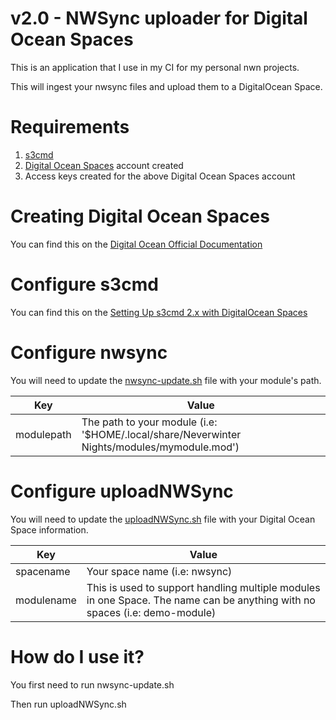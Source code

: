 # v2.0 - NWSync uploader for Digital Ocean Spaces
This is an application that I use in my CI for my personal nwn projects.

This will ingest your nwsync files and upload them to a DigitalOcean Space.

# Requirements
1. [s3cmd](https://github.com/s3tools/s3cmd)
2. [Digital Ocean Spaces](https://www.digitalocean.com/products/spaces/) account created
3. Access keys created for the above Digital Ocean Spaces account

# Creating Digital Ocean Spaces 
You can find this on the [Digital Ocean Official Documentation](https://www.digitalocean.com/community/tutorials/how-to-create-a-digitalocean-space-and-api-key#creating-an-access-key)

# Configure s3cmd

You can find this on the [Setting Up s3cmd 2.x with DigitalOcean Spaces](https://docs.digitalocean.com/products/spaces/reference/s3cmd/)

# Configure nwsync

You will need to update the [nwsync-update.sh](https://github.com/StefanoND/nwn-nwsync-digitalOcean-uploader/blob/main/nwsync-update.sh) file with your module's path.

Key         | Value
------------|--------------------------------
modulepath  | The path to your module (i.e: '$HOME/.local/share/Neverwinter Nights/modules/mymodule.mod')

# Configure uploadNWSync

You will need to update the [uploadNWSync.sh](https://github.com/StefanoND/nwn-nwsync-digitalOcean-uploader/blob/main/uploadNWSync.sh) file with your Digital Ocean Space information.

Key         | Value
------------|--------------------------------
spacename   | Your space name (i.e: nwsync)
modulename  | This is used to support handling multiple modules in one Space. The name can be anything with no spaces (i.e: demo-module)

# How do I use it?

You first need to run nwsync-update.sh

Then run uploadNWSync.sh
